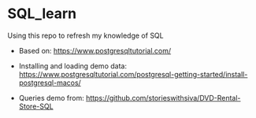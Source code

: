 # SQL_learn

Using this repo to refresh my knowledge of SQL

- Based on: https://www.postgresqltutorial.com/

- Installing and loading demo data: https://www.postgresqltutorial.com/postgresql-getting-started/install-postgresql-macos/

- Queries demo from: https://github.com/storieswithsiva/DVD-Rental-Store-SQL
